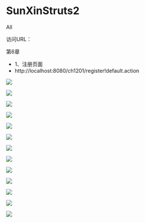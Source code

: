# SunXinStruts2
All 

访问URL：

第6章

- 1、注册页面
- http://localhost:8080/ch1201/register!default.action


![](https://github.com/CoderDream/SunXinStruts2/blob/master/ch1201/doc/snap/160101.png)

![](https://github.com/CoderDream/SunXinStruts2/blob/master/ch1201/doc/snap/160102.png)

![](https://github.com/CoderDream/SunXinStruts2/blob/master/ch1201/doc/snap/160103.png)

![](https://github.com/CoderDream/SunXinStruts2/blob/master/ch1201/doc/snap/160104.png)

![](https://github.com/CoderDream/SunXinStruts2/blob/master/ch1201/doc/snap/160105.png)

![](https://github.com/CoderDream/SunXinStruts2/blob/master/ch1201/doc/snap/160106.png)

![](https://github.com/CoderDream/SunXinStruts2/blob/master/ch1201/doc/snap/160107.png)

![](https://github.com/CoderDream/SunXinStruts2/blob/master/ch1201/doc/snap/160108.png)

![](https://github.com/CoderDream/SunXinStruts2/blob/master/ch1201/doc/snap/160109.png)

![](https://github.com/CoderDream/SunXinStruts2/blob/master/ch1201/doc/snap/160110.png)

![](https://github.com/CoderDream/SunXinStruts2/blob/master/ch1201/doc/snap/160111.png)

![](https://github.com/CoderDream/SunXinStruts2/blob/master/ch1201/doc/snap/160112.png)

![](https://github.com/CoderDream/SunXinStruts2/blob/master/ch1201/doc/snap/160113.png)